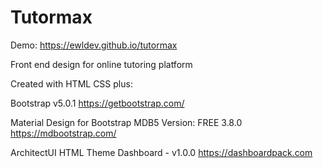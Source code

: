 # Tutormax

Demo:
https://ewldev.github.io/tutormax

Front end design for online tutoring platform 

Created with HTML CSS plus:

Bootstrap v5.0.1
https://getbootstrap.com/

Material Design for Bootstrap
MDB5 Version: FREE 3.8.0
https://mdbootstrap.com/

ArchitectUI HTML Theme Dashboard - v1.0.0
https://dashboardpack.com 

